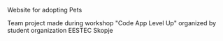 Website for adopting Pets

Team project made during workshop "Code App Level Up" organized by student organization EESTEC Skopje
